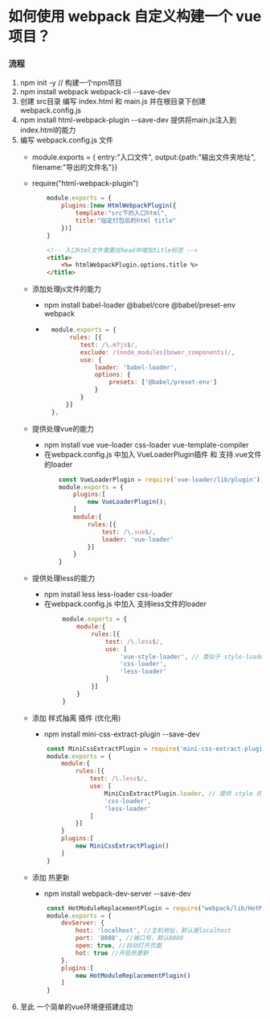 #  如何使用 webpack 自定义构建一个 vue 项目？

### 流程
1. npm init -y // 构建一个npm项目
2. npm install webpack webpack-cli --save-dev
3. 创建 src目录 编写 index.html 和 main.js 并在根目录下创建 webpack.config.js
4. npm install html-webpack-plugin --save-dev  提供将main.js注入到index.html的能力
5. 编写 webpack.config.js 文件
    -  module.exports = { entry:"入口文件", output:{path:"输出文件夹地址", filename:"导出的文件名"}}
    -  require("html-webpack-plugin")
        ``` javascript 
            module.exports = {
                plugins:[new HtmlWebpackPlugin({
                    template:"src下的入口html",
                    title:"指定打包后的html title"
                })]
            }
        ``` 
        ``` html
            <!-- 入口html文件需要在head中增加title标签 --> 
            <title>
                <%= htmlWebpackPlugin.options.title %>
            </title>
        ```
    - 添加处理js文件的能力
        - npm install babel-loader @babel/core @babel/preset-env webpack
        - ``` javascript
            module.exports = {
                 rules: [{
                    test: /\.m?js$/,
                    exclude: /(node_modules|bower_components)/,
                    use: {
                        loader: 'babel-loader',
                        options: {
                            presets: ['@babel/preset-env']
                        }
                    }
                }]
            },
           ```
    - 提供处理vue的能力
        - npm install vue vue-loader css-loader vue-template-compiler
        - 在webpack.config.js 中加入 VueLoaderPlugin插件 和 支持.vue文件的loader
            ``` javascript
                const VueLoaderPlugin = require('vue-loader/lib/plugin');
                module.exports = {
                    plugins:[
                        new VueLoaderPlugin();
                    ]
                    module:{
                        rules:[{
                            test: /\.vue$/,
                            loader: 'vue-loader'
                        }]
                    }
                }
            ```
    - 提供处理less的能力
        - npm install less less-loader css-loader
        - 在webpack.config.js 中加入 支持less文件的loader
           ``` javascript 
                module.exports = {
                    module:{
                        rules:[{
                            test: /\.less$/,
                            use: [
                                'vue-style-loader', // 类似于 style-loader
                                'css-loader',
                                'less-loader'
                            ]
                        }]
                    }
                }
            ```
    - 添加 样式抽离 插件 (优化用)
        - npm install mini-css-extract-plugin --save-dev
        ``` javascript
            const MiniCssExtractPlugin = require('mini-css-extract-plugin');
            module.exports = {
                module:{
                    rules:[{
                        test: /\.less$/,
                        use: [
                            MiniCssExtractPlugin.loader, // 提供 style 的提取
                            'css-loader',
                            'less-loader'
                        ]
                    }]
                }
                plugins:[
                    new MiniCssExtractPlugin()
                ]
            }
        ```

    - 添加 热更新 
        - npm install webpack-dev-server --save-dev
        ``` javascript
            const HotModuleReplacementPlugin = require("webpack/lib/HotModuleReplacementPlugin");
            module.exports = {
                devServer: {
                    host: 'localhost', //主机地址，默认是localhost
                    port: '8080', //端口号，默认8080
                    open: true, //自动打开页面
                    hot: true //开启热更新
                },
                plugins:[
                    new HotModuleReplacementPlugin()
                ]
            }
        ``` 
6. 至此 一个简单的vue环境便搭建成功